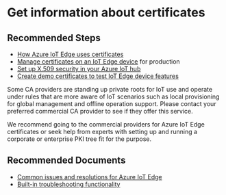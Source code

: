 <properties
  pagetitle="Get information about certificates. "
  service="microsoft.devices"
  resource="iothubs"
  ms.author="darobs"
  selfhelptype="Generic"
  supporttopicids="32680955"
  productpesids="16509"
  cloudenvironments="public, fairfax, mooncake, blackforest, ussec, usnat"
  articleid="87ca0f82-7605-4b2f-a67a-00f17ce1bdb3"
  ownershipid="AzureIot_IotEdge" />

# Get information about certificates

## **Recommended Steps** 

* [How Azure IoT Edge uses certificates](https://docs.microsoft.com/azure/iot-edge/iot-edge-certs)
* [Manage certificates on an IoT Edge device](https://docs.microsoft.com/azure/iot-edge/how-to-manage-device-certificates) for production
* [Set up X.509 security in your Azure IoT hub](https://docs.microsoft.com/azure/iot-hub/iot-hub-security-x509-get-started)
* [Create demo certificates to test IoT Edge device features](https://docs.microsoft.com/azure/iot-edge/how-to-create-test-certificates)
 
Some CA providers are standing up private roots for IoT use and operate under rules that are more aware of IoT scenarios such as local provisioning for global management and offline operation support. Please contact your preferred commercial CA provider to see if they offer this service. 

We recommend going to the commercial providers for Azure IoT Edge certificates or seek help from experts with setting up and running a corporate or enterprise PKI tree fit for the purpose. 

## **Recommended Documents** 

* [Common issues and resolutions for Azure IoT Edge](https://docs.microsoft.com/azure/iot-edge/troubleshoot) 
* [Built-in troubleshooting functionality](https://github.com/Azure/iotedge/blob/master/doc/troubleshoot-checks.md)
